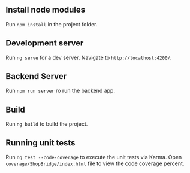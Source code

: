 ## Install node modules

Run `npm install` in the project folder.

## Development server

Run `ng serve` for a dev server. Navigate to `http://localhost:4200/`.

## Backend Server

Run `npm run server` ro run the backend app.

## Build

Run `ng build` to build the project.

## Running unit tests

Run `ng test --code-coverage` to execute the unit tests via Karma.
Open `coverage/ShopBridge/index.html` file to view the code coverage percent.
